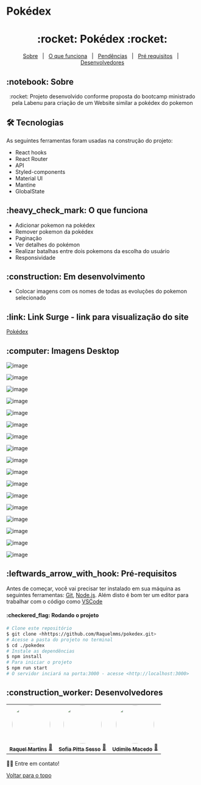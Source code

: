# Pokédex
<h1 align="center" id="top">:rocket: Pokédex :rocket:</h1>

<p align="center">
  <a href="#sobre">Sobre</a> &#xa0; | &#xa0; 
  <a href="#funciona">O que funciona</a> &#xa0; | &#xa0;
  <a href="#pendente">Pendências</a> &#xa0; | &#xa0;
  <a href="#requisitos">Pré requisitos</a> &#xa0; | &#xa0;
  <a href="#desenvolvedores">Desenvolvedores</a>
</p>

<h2 id="sobre">:notebook: Sobre </h2>

<p align="center">:rocket: Projeto desenvolvido conforme proposta do bootcamp ministrado pela Labenu para criação de um Website similar a pokédex do pokemon</p>

<h2 id="tecnologias"> 🛠 Tecnologias </h2>

As seguintes ferramentas foram usadas na construção do projeto:

* React hooks
* React Router
* API
* Styled-components
* Material UI
* Mantine
* GlobalState

<h2 id="funciona">:heavy_check_mark: O que funciona</h2>

* Adicionar pokemon na pokédex
* Remover pokemon da pokédex
* Paginação
* Ver detalhes do pokémon
* Realizar batalhas entre dois pokemons da escolha do usuário
* Responsividade



<h2 id="pendente">:construction: Em desenvolvimento</h2>

* Colocar imagens com os nomes de todas as evoluções do pokemon selecionado

<h2 id="link">:link: Link Surge - link para visualização do site</h2>
<a href="https://stiff-chalk.surge.sh/">Pokédex</a>
<h2 id="imagens">:computer: Imagens Desktop</h2>


![image](https://user-images.githubusercontent.com/94647334/157991248-7ca48c0c-beab-46b8-89bc-0a79a2bc4563.png)

![image](https://user-images.githubusercontent.com/94647334/157991378-4e44cc6d-c980-4d7d-86d4-75c07cc889aa.png)

![image](https://user-images.githubusercontent.com/94647334/157991524-1bf05aa7-a559-43f8-9762-89bc282a57fc.png)

![image](https://user-images.githubusercontent.com/94647334/157991940-b2738995-3f18-46be-8d51-c50aed255bc9.png)

![image](https://user-images.githubusercontent.com/94647334/157992018-da26308d-9271-4ba8-a8ea-d38577a1f9d7.png)

![image](https://user-images.githubusercontent.com/94647334/157992567-72b4635e-76d3-4604-aea8-01132794e889.png)

![image](https://user-images.githubusercontent.com/94647334/157992746-93a7a76a-1ebb-4d3c-887f-7ccbdbca069c.png)

![image](https://user-images.githubusercontent.com/94647334/157992885-bd21150d-44c0-45c8-9ba5-5504e6a54906.png)

![image](https://user-images.githubusercontent.com/94647334/157992926-365d2bc2-2c75-4b0a-9ad2-f71514c9ff31.png)

![image](https://user-images.githubusercontent.com/94647334/157993249-ecf28661-0260-4024-81e9-3604e3e6f490.png)

![image](https://user-images.githubusercontent.com/94647334/157993177-71009f8c-26cb-431e-9f7b-1b978ee8e113.png)

![image](https://user-images.githubusercontent.com/94647334/157993433-41b965f8-e7c8-479b-9b0c-6bb7974da3f1.png)

![image](https://user-images.githubusercontent.com/94647334/157993547-c3f96297-ad82-4473-adc1-c5c24f3b75e8.png)

![image](https://user-images.githubusercontent.com/94647334/157993619-5c934a89-9f4c-4e62-a826-80de1b40f2e3.png)

![image](https://user-images.githubusercontent.com/94647334/157993681-54895ccc-8f47-4627-a9c4-9c43eb747abf.png)

![image](https://user-images.githubusercontent.com/94647334/157993709-08a7d09d-b2e4-4bfd-8c26-0b1196455d74.png)

![image](https://user-images.githubusercontent.com/94647334/157993720-ea2960f7-0827-4ee8-b9ab-7c52ade68143.png)


<h2 id="requisitos">:leftwards_arrow_with_hook: Pré-requisitos</h2>

Antes de começar, você vai precisar ter instalado em sua máquina as seguintes ferramentas:
[Git](https://git-scm.com), [Node.js](https://nodejs.org/en/). 
Além disto é bom ter um editor para trabalhar com o código como [VSCode](https://code.visualstudio.com/)

<h4>:checkered_flag: Rodando o projeto </h4>

```bash
# Clone este repositório
$ git clone <hhttps://github.com/Raquelmms/pokedex.git>
# Acesse a pasta do projeto no terminal
$ cd ./pokedex
# Instale as dependências
$ npm install
# Para iniciar o projeto
$ npm run start
# O servidor inciará na porta:3000 - acesse <http://localhost:3000>
```

<h2 id="desenvolvedores">:construction_worker: Desenvolvedores</h2>

<table> 
<tr>

<td align="center"><a href="https://github.com/Raquelmms"><img style="border-radius: 50%" src="https://avatars.githubusercontent.com/u/85976494?v=4" width="100px" alt=""/>
 <br />
 <sub><b>Raquel Martins</b></sub></a> <a href="https://github.com/Raquelmms">🚀</a></td>

 <td align="center"><a href="https://github.com/SofiaPittaSesso"><img style="border-radius: 50%" src="https://avatars.githubusercontent.com/u/94647334?v=4" width="100px" alt=""/>
 <br />
 <sub><b>Sofia Pitta Sesso</b></sub></a> <a href="https://github.com/SofiaPittaSesso">🚀</a></td>


 <td align="center"><a href="https://github.com/udimile"><img style="border-radius: 50%" src="https://avatars.githubusercontent.com/u/76756821?v=4" width="100px" alt=""/>
 <br />
 <sub><b>Udimile Macedo</b></sub></a> <a href="https://github.com/udimile">🚀</a></td>


</tr>

</table>

👋🏽 Entre em contato!

<a href="#top">Voltar para o topo</a>

